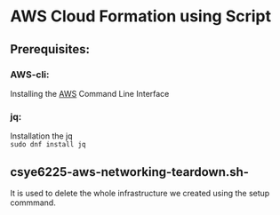 # AWS Cloud Formation using Script
## Prerequisites:
### AWS-cli:
Installing the [AWS](https://docs.aws.amazon.com/cli/latest/userguide/installing.html) Command Line Interface<br>
### jq:
Installation the jq<br>
`sudo dnf install jq`

## csye6225-aws-networking-teardown.sh-
It is used to delete the whole infrastructure we created using the setup commmand.
